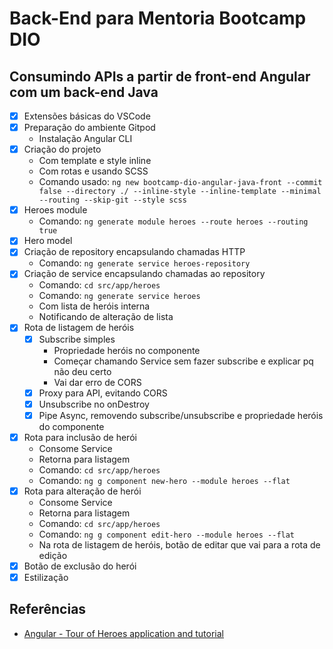 # Back-End para Mentoria Bootcamp DIO

## Consumindo APIs a partir de front-end Angular com um back-end Java

- [x] Extensões básicas do VSCode
- [x] Preparação do ambiente Gitpod
  - Instalação Angular CLI
- [x] Criação do projeto
  - Com template e style inline
  - Com rotas e usando SCSS
  - Comando usado: `ng new bootcamp-dio-angular-java-front --commit false --directory ./ --inline-style --inline-template --minimal --routing --skip-git --style scss`
- [x] Heroes module
  - Comando: `ng generate module heroes --route heroes --routing true`
- [x] Hero model
- [x] Criação de repository encapsulando chamadas HTTP
  - Comando: `ng generate service heroes-repository`
- [x] Criação de service encapsulando chamadas ao repository
  - Comando: `cd src/app/heroes`
  - Comando: `ng generate service heroes`
  - Com lista de heróis interna
  - Notificando de alteração de lista
- [x] Rota de listagem de heróis
  - [x] Subscribe simples
    - Propriedade heróis no componente
    - Começar chamando Service sem fazer subscribe e explicar pq não deu certo
    - Vai dar erro de CORS
  - [x] Proxy para API, evitando CORS
  - [x] Unsubscribe no onDestroy
  - [x] Pipe Async, removendo subscribe/unsubscribe e propriedade heróis do componente
- [x] Rota para inclusão de herói
  - Consome Service
  - Retorna para listagem
  - Comando: `cd src/app/heroes`
  - Comando: `ng g component new-hero --module heroes --flat`
- [x] Rota para alteração de herói
  - Consome Service
  - Retorna para listagem
  - Comando: `cd src/app/heroes`
  - Comando: `ng g component edit-hero --module heroes --flat`
  - Na rota de listagem de heróis, botão de editar que vai para a rota de edição
- [x] Botão de exclusão do herói
- [x] Estilização

## Referências

- [Angular - Tour of Heroes application and tutorial](https://angular.io/tutorial)
